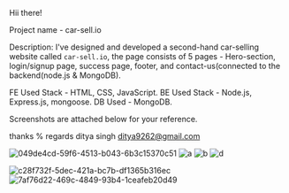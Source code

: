Hii there!

Project name - car-sell.io

Description: 	I've designed and developed a second-hand car-selling website called `car-sell.io`, the page consists of 5 pages - Hero-section, login/signup page, success page, footer, and contact-us(connected to the backend(node.js & MongoDB).

FE Used Stack - HTML, CSS, JavaScript.
BE Used Stack - Node.js, Express.js, mongoose.
DB Used  - MongoDB.

Screenshots are attached below for your reference.


thanks % regards
ditya singh
ditya9262@gmail.com


![049de4cd-59f6-4513-b043-6b3c15370c51](https://user-images.githubusercontent.com/87293240/200920837-8c73fec0-264f-455b-9038-22df06911793.jpeg)
![a](https://user-images.githubusercontent.com/87293240/200921284-f7642304-8cbd-459e-9b8d-1f106838e4be.jpeg)
![b](https://user-images.githubusercontent.com/87293240/200921353-eaa715a6-d67d-4de6-ab0e-74626aa2bc43.jpeg)
![d](https://user-images.githubusercontent.com/87293240/200921435-bc7f2a67-7bbc-470d-a82f-0e544f01ed36.jpeg)

![c28f732f-5dec-421a-bc7b-df1365b316ec](https://user-images.githubusercontent.com/87293240/200920711-8d03b78a-1954-4bbb-af88-01b87d6543d3.jpeg)
![7af76d22-469c-4849-93b4-1ceafeb20d49](https://user-images.githubusercontent.com/87293240/200920797-9007bc5c-6cfe-4ef6-9f86-eb8ba5c10592.jpeg)
